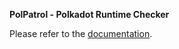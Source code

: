 **PolPatrol - Polkadot Runtime Checker**

Please refer to the [documentation](https://polpatrol.ch).
